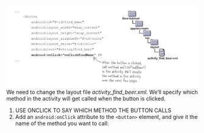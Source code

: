 ![](.guides/img/23diagram.png)
We need to change the layout file *activity_find_beer.xml.*
We’ll specify which method in the activity will get called when the button is clicked.
1) USE ONCLICK TO SAY WHICH METHOD THE BUTTON CALLS
2) Add an `android:onClick` attribute to the `<button>` element, and give it the name of the method you want to call:
